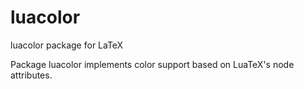 # luacolor

luacolor package for LaTeX


Package luacolor implements color support based
on LuaTeX's node attributes.
